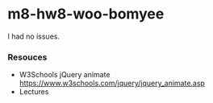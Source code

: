# m8-hw8-woo-bomyee

I had no issues.

### Resouces
* W3Schools jQuery animate <https://www.w3schools.com/jquery/jquery_animate.asp>
* Lectures
